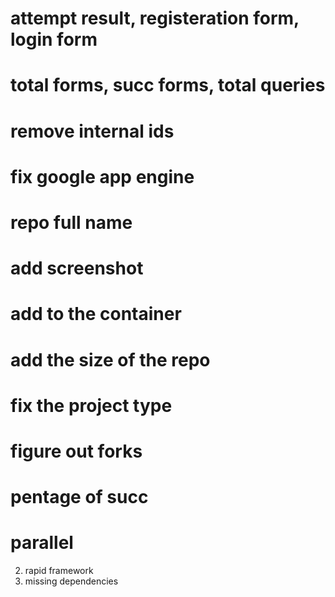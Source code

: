 # attempt result, registeration form, login form
# total forms, succ forms, total queries
# remove internal ids
# fix google app engine
# repo full name
# add screenshot
# add to the container
# add the size of the repo
# fix the project type
# figure out forks
# pentage of succ
# parallel

2. rapid framework
3. missing dependencies
